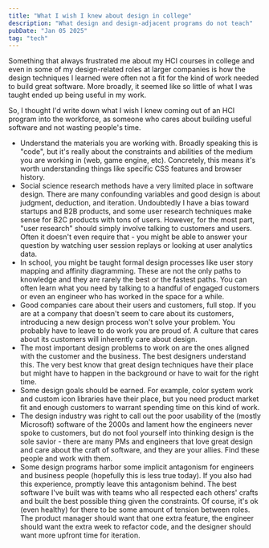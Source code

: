 ```yaml
---
title: "What I wish I knew about design in college"
description: "What design and design-adjacent programs do not teach"
pubDate: "Jan 05 2025"
tag: "tech"
---
```


Something that always frustrated me about my HCI courses in college and even in some of my design-related roles at larger companies is how the design techniques I learned were often not a fit for the kind of work needed to build great software. More broadly, it seemed like so little of what I was taught ended up being useful in my work.

So, I thought I'd write down what I wish I knew coming out of an HCI program into the workforce, as someone who cares about building useful software and not wasting people's time.

- Understand the materials you are working with. Broadly speaking this is "code", but it's really about the constraints and abilities of the medium you are working in (web, game engine, etc). Concretely, this means it's worth understanding things like specific CSS features and browser history.
- Social science research methods have a very limited place in software design. There are many confounding variables and good design is about judgment, deduction, and iteration. Undoubtedly I have a bias toward startups and B2B products, and some user research techniques make sense for B2C products with tons of users. However, for the most part, "user research" should simply involve talking to customers and users. Often it doesn't even require that - you might be able to answer your question by watching user session replays or looking at user analytics data.
- In school, you might be taught formal design processes like user story mapping and affinity diagramming. These are not the only paths to knowledge and they are rarely the best or the fastest paths. You can often learn what you need by talking to a handful of engaged customers or even an engineer who has worked in the space for a while.
- Good companies care about their users and customers, full stop. If you are at a company that doesn't seem to care about its customers, introducing a new design process won't solve your problem. You probably have to leave to do work you are proud of. A culture that cares about its customers will inherently care about design.
- The most important design problems to work on are the ones aligned with the customer and the business. The best designers understand this. The very best know that great design techniques have their place but might have to happen in the background or have to wait for the right time.
- Some design goals should be earned. For example, color system work and custom icon libraries have their place, but you need product market fit and enough customers to warrant spending time on this kind of work.
- The design industry was right to call out the poor usability of the (mostly Microsoft) software of the 2000s and lament how the engineers never spoke to customers, but do not fool yourself into thinking design is the sole savior - there are many PMs and engineers that love great design and care about the craft of software, and they are your allies. Find these people and work with them.
- Some design programs harbor some implicit antagonism for engineers and business people (hopefully this is less true today). If you also had this experience, promptly leave this antagonism behind. The best software I've built was with teams who all respected each others' crafts and built the best possible thing given the constraints. Of course, it's ok (even healthy) for there to be some amount of tension between roles. The product manager should want that one extra feature, the engineer should want the extra week to refactor code, and the designer should want more upfront time for iteration.
